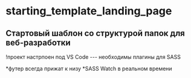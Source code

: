 # starting_template_landing_page
## Стартовый шаблон со структурой папок для веб-разработки

!проект настрпоен под VS Code
--- необходимы плагины для SASS

*футер всегда прижат к низу
*SASS Watch в реальном времени
